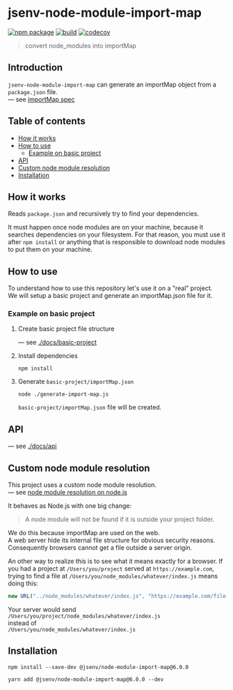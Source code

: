 # jsenv-node-module-import-map

[![npm package](https://img.shields.io/npm/v/@jsenv/node-module-import-map.svg)](https://www.npmjs.com/package/@jsenv/node-module-import-map)
[![build](https://travis-ci.com/jsenv/jsenv-node-module-import-map.svg?branch=master)](http://travis-ci.com/jsenv/jsenv-node-module-import-map)
[![codecov](https://codecov.io/gh/jsenv/jsenv-node-module-import-map/branch/master/graph/badge.svg)](https://codecov.io/gh/jsenv/jsenv-node-module-import-map)

> convert node_modules into importMap

## Introduction

`jsenv-node-module-import-map` can generate an importMap object from a `package.json` file.<br />
— see [importMap spec](https://github.com/WICG/import-maps)

## Table of contents

- [How it works](#how-it-works)
- [How to use](#how-to-use)
  - [Example on basic project](#example-on-basic-project)
- [API](#api)
- [Custom node module resolution](#custom-node-module-resolution)
- [Installation](#installation)

## How it works

Reads `package.json` and recursively try to find your dependencies.<br />

It must happen once node modules are on your machine, because it searches dependencies on your filesystem. For that reason, you must use it after `npm install` or anything that is responsible to download node modules to put them on your machine.<br />

## How to use

To understand how to use this repository let's use it on a "real" project.<br />
We will setup a basic project and generate an importMap.json file for it.

### Example on basic project

1. Create basic project file structure

   — see [./docs/basic-project](./docs/basic-project)

2. Install dependencies

   ```console
   npm install
   ```

3. Generate `basic-project/importMap.json`

   ```console
   node ./generate-import-map.js
   ```

   `basic-project/importMap.json` file will be created.

## API

— see [./docs/api](./docs/api.md)

## Custom node module resolution

This project uses a custom node module resolution.<br />
— see [node module resolution on node.js](https://nodejs.org/api/modules.html#modules_all_together)

It behaves as Node.js with one big change:

> A node module will not be found if it is outside your project folder.

We do this because importMap are used on the web.<br/>
A web server hide its internal file structure for obvious security reasons. Consequently browsers cannot get a file outside a server origin.

An other way to realize this is to see what it means exactly for a browser. If you had a project at `/Users/you/project` served at `https://example.com`, trying to find a file at `/Users/you/node_modules/whatever/index.js` means doing this:

```js
new URL("../node_modules/whatever/index.js", "https://example.com/file.js")
```

Your server would send<br />
`/Users/you/project/node_modules/whatever/index.js`<br />
instead of<br />
`/Users/you/node_modules/whatever/index.js`

## Installation

```console
npm install --save-dev @jsenv/node-module-import-map@6.0.0
```

```console
yarn add @jsenv/node-module-import-map@6.0.0 --dev
```
